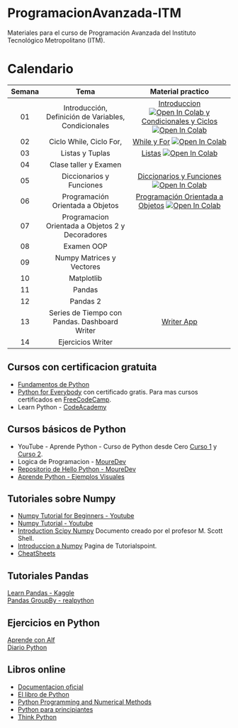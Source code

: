 # ProgramacionAvanzada-ITM
Materiales para el curso de Programación Avanzada del Instituto Tecnológico Metropolitano (ITM).

# Calendario
| Semana |                             Tema                              |                  Material practico |
| :-----------: | :--------------------------------------------------------------: |:----------------------------------------------------------------------------------------------------------------------------: | 
|      01       |  Introducción, Definición de Variables, Condicionales           |    [Introduccion](https://github.com/cgl-itm/ProgramacionAvanzada-ITM/blob/main/notebooks/01_IntroduccionPython.ipynb) <a target="_blank" href="https://colab.research.google.com/github/cgl-itm/ProgramacionAvanzada-ITM/blob/main/notebooks/01_IntroduccionPython.ipynb"> <img src="https://colab.research.google.com/assets/colab-badge.svg" alt="Open In Colab"/> y [Condicionales y Ciclos](https://github.com/cgl-itm/ProgramacionAvanzada-ITM/blob/main/notebooks/02_Condicionales_y_Ciclos.ipynb) <a target="_blank" href="https://colab.research.google.com/github/cgl-itm/ProgramacionAvanzada-ITM/blob/main/notebooks/02_Condicionales_y_Ciclos.ipynb"> <img src="https://colab.research.google.com/assets/colab-badge.svg" alt="Open In Colab"/> | 
|      02       |  Ciclo While, Ciclo For,   | [While y For](https://github.com/cgl-itm/ProgramacionAvanzada-ITM/blob/main/notebooks/03_While_For.ipynb) <a target="_blank" href="https://colab.research.google.com/gist/cgl-itm/ProgramacionAvanzada-ITM/blob/main/notebooks/03_While_For.ipynb"> <img src="https://colab.research.google.com/assets/colab-badge.svg" alt="Open In Colab"/>  |
|      03       |   Listas y Tuplas |  [Listas](https://github.com/cgl-itm/ProgramacionAvanzada-ITM/blob/main/notebooks/04_Listas.ipynb) <a target="_blank" href="https://colab.research.google.com/github/cgl-itm/ProgramacionAvanzada-ITM/blob/main/notebooks/04_Listas.ipynb"> <img src="https://colab.research.google.com/assets/colab-badge.svg" alt="Open In Colab"/>  | 
|      04       |  Clase taller y Examen   |      | 
|      05         |   Diccionarios y Funciones  |  [Diccionarios y Funciones](https://github.com/cgl-itm/ProgramacionAvanzada-ITM/blob/main/notebooks/05_Diccionarios_funciones.ipynb) <a target="_blank" href="https://colab.research.google.com/github/cgl-itm/ProgramacionAvanzada-ITM/blob/main/notebooks/05_Diccionarios_funciones.ipynb"> <img src="https://colab.research.google.com/assets/colab-badge.svg" alt="Open In Colab"/>      |
|      06       |  Programación Orientada a Objetos   |  [Programación Orientada a Objetos](https://github.com/cgl-itm/ProgramacionAvanzada-ITM/blob/main/notebooks/06_OOP_ProgOrientadaObj.ipynb) <a target="_blank" href="https://colab.research.google.com/github/cgl-itm/ProgramacionAvanzada-ITM/blob/main/notebooks/06_OOP_ProgOrientadaObj.ipynb"> <img src="https://colab.research.google.com/assets/colab-badge.svg" alt="Open In Colab"/>  | 
|      07         |   Programacion Orientada a Objetos 2 y Decoradores  |      |
|      08         |   Examen OOP |      |
|      09         |   Numpy Matrices y Vectores  |      |
|      10         |  Matplotlib   |      |
|      11         |  Pandas   |      |
|      12         |   Pandas 2  |      |
|      13         |   Series de Tiempo con Pandas. Dashboard Writer  |   [Writer App](https://dev.writer.com/framework/introduction)   |
|      14         |   Ejercicios Writer  |      |

## Cursos con certificacion gratuita
* [Fundamentos de Python](https://www.netacad.com/es/courses/python-essentials-1?courseLang=es-XL)
* [Python for Everybody](https://www.py4e.com/) con certificado gratis. Para mas cursos certificados en [FreeCodeCamp](https://www.freecodecamp.org/espanol/).
* Learn Python - [CodeAcademy](https://www.codecademy.com/learn/learn-python) 
  
## Cursos básicos de Python
* YouTube - Aprende Python - Curso de Python desde Cero [Curso 1](https://www.youtube.com/watch?v=DLikpfc64cA) y [Curso 2](https://www.youtube.com/watch?v=rfscVS0vtbw).
* Logica de Programacion - [MoureDev](https://www.youtube.com/watch?v=TdITcVD64zI)
* [Repositorio de Hello Python - MoureDev](https://github.com/mouredev/Hello-Python)
* [Aprende Python - Ejemplos Visuales](https://aprendepython.es/)

## Tutoriales sobre Numpy
* [Numpy Tutorial for Beginners - Youtube](https://www.youtube.com/watch?v=QUT1VHiLmmI) 
* [Numpy Tutorial - Youtube](https://www.youtube.com/watch?v=rN0TREj8G7U)  
* [Introduction Scipy Numpy](https://sites.engineering.ucsb.edu/~shell/che210d/numpy.pdf) Documento creado por el profesor M. Scott Shell.
* [Introduccion a Numpy](https://www.tutorialspoint.com/numpy/numpy_introduction.htm) Pagina de Tutorialspoint. 
* [CheatSheets](https://www.kaggle.com/discussions/getting-started/255139)

## Tutoriales Pandas
[Learn Pandas - Kaggle](https://www.kaggle.com/learn/pandas)  <br>
[Pandas GroupBy - realpython](https://realpython.com/pandas-groupby/) <br>

## Ejercicios en Python
[Aprende con Alf](https://aprendeconalf.es/docencia/python/ejercicios/) <br>
[Diario Python](https://pythondiario.com/ejercicios-de-programacion-python) <br>

## Libros online
* [Documentacion oficial](https://docs.python.org/3/contents.html)
* [El libro de Python](https://ellibrodepython.com/)
* [Python Programming and Numerical Methods](https://pythonnumericalmethods.berkeley.edu/notebooks/Index.html)
* [Python para principiantes](https://uniwebsidad.com/libros/python) 
* [Think Python](https://allendowney.github.io/ThinkPython/)

